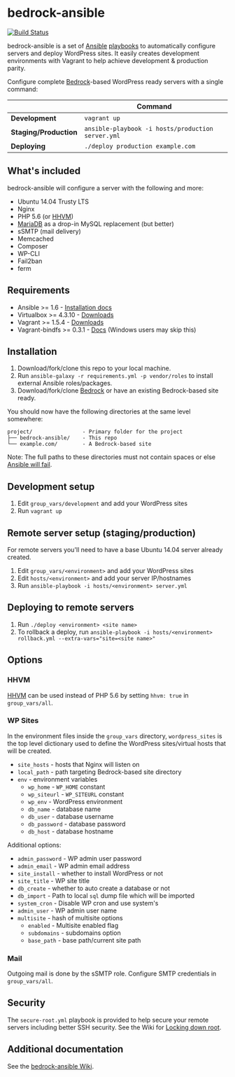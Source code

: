 # bedrock-ansible

[![Build Status](https://travis-ci.org/roots/bedrock-ansible.svg)](https://travis-ci.org/roots/bedrock-ansible)

bedrock-ansible is a set of [Ansible](http://www.ansible.com/home) [playbooks](http://docs.ansible.com/playbooks.html) to automatically configure servers and deploy WordPress sites. It easily creates development environments with Vagrant to help achieve development & production parity.

Configure complete [Bedrock](https://roots.io/bedrock/)-based WordPress ready servers with a single command:

|                        | Command
| ---------------------- | ------------------------------------------------ |
| **Development**        | `vagrant up`                                     |
| **Staging/Production** |`ansible-playbook -i hosts/production server.yml` |
| **Deploying**          | `./deploy production example.com`                |

## What's included

bedrock-ansible will configure a server with the following and more:

* Ubuntu 14.04 Trusty LTS
* Nginx
* PHP 5.6 (or [HHVM](http://hhvm.com/))
* [MariaDB](https://mariadb.org/) as a drop-in MySQL replacement (but better)
* sSMTP (mail delivery)
* Memcached
* Composer
* WP-CLI
* Fail2ban
* ferm

## Requirements

* Ansible >= 1.6 - [Installation docs](http://docs.ansible.com/intro_installation.html)
* Virtualbox >= 4.3.10 - [Downloads](https://www.virtualbox.org/wiki/Downloads)
* Vagrant >= 1.5.4 - [Downloads](http://www.vagrantup.com/downloads.html)
* Vagrant-bindfs >= 0.3.1 - [Docs](https://github.com/gael-ian/vagrant-bindfs) (Windows users may skip this)

## Installation

1. Download/fork/clone this repo to your local machine.
2. Run `ansible-galaxy -r requirements.yml -p vendor/roles` to install external Ansible roles/packages.
3. Download/fork/clone [Bedrock](https://github.com/roots/bedrock) or have an existing Bedrock-based site ready.

You should now have the following directories at the same level somewhere:

```
project/                - Primary folder for the project
├── bedrock-ansible/    - This repo
└── example.com/        - A Bedrock-based site
```

Note: The full paths to these directories must not contain spaces or else [Ansible will fail](https://github.com/ansible/ansible/issues/8555).

## Development setup

1. Edit `group_vars/development` and add your WordPress sites
2. Run `vagrant up`

## Remote server setup (staging/production)

For remote servers you'll need to have a base Ubuntu 14.04 server already created.

1. Edit `group_vars/<environment>` and add your WordPress sites
2. Edit `hosts/<environment>` and add your server IP/hostnames
3. Run `ansible-playbook -i hosts/<environment> server.yml`

## Deploying to remote servers

1. Run `./deploy <environment> <site name>`
2. To rollback a deploy, run `ansible-playbook -i hosts/<environment> rollback.yml --extra-vars="site=<site name>"`

## Options

### HHVM

[HHVM](http://hhvm.com/) can be used instead of PHP 5.6 by setting `hhvm: true` in `group_vars/all`.

### WP Sites

In the environment files inside the `group_vars` directory, `wordpress_sites` is the top level dictionary used to define the WordPress sites/virtual hosts that will be created.

* `site_hosts` - hosts that Nginx will listen on
* `local_path` - path targeting Bedrock-based site directory
* `env` - environment variables
  * `wp_home` - `WP_HOME` constant
  * `wp_siteurl` - `WP_SITEURL` constant
  * `wp_env` - WordPress environment
  * `db_name` - database name
  * `db_user` - database username
  * `db_password` - database password
  * `db_host` - database hostname

Additional options:

* `admin_password` - WP admin user password
* `admin_email` - WP admin email address
* `site_install` - whether to install WordPress or not
* `site_title` - WP site title
* `db_create` - whether to auto create a database or not
* `db_import` - Path to local `sql` dump file which will be imported
* `system_cron` - Disable WP cron and use system's
* `admin_user` - WP admin user name
* `multisite` - hash of multisite options
  * `enabled` - Multisite enabled flag
  * `subdomains` - subdomains option
  * `base_path` - base path/current site path

### Mail

Outgoing mail is done by the sSMTP role. Configure SMTP credentials in `group_vars/all`.

## Security

The `secure-root.yml` playbook is provided to help secure your remote servers including better SSH security. See the Wiki for [Locking down root](https://github.com/roots/bedrock-ansible/wiki/Security#locking-down-root).

## Additional documentation

See the [bedrock-ansible Wiki](https://github.com/roots/bedrock-ansible/wiki).
